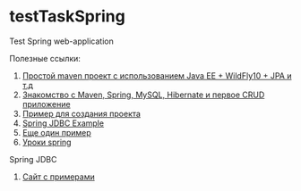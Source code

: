 # testTaskSpring
Test Spring web-application

Полезные ссылки:
1) <a href="https://habr.com/ru/post/420827/">Простой maven проект с использованием Java EE + WildFly10 + JPA и т.д </a>
2) <a href="https://javarush.ru/groups/posts/2253-znakomstvo-s-maven-spring-mysql-hibernate-i-pervoe-crud-prilozhenie-chastjh-1">Знакомство с Maven, Spring, MySQL, Hibernate и первое CRUD приложение </a>
3) <a href="https://github.com/maxsouldrake/Filmography/blob/master/pom.xml">Пример для создания проекта </a>
4) <a href="https://www.journaldev.com/2593/spring-jdbc-example"> Spring JDBC Example </a>
5) <a href="http://javastudy.ru/spring-mvc/hello-world-example/">Еще один пример</a>
6) <a href="https://spring-projects.ru/guides/lessons/lesson-2/">Уроки spring</a>

Spring JDBC
1) <a href="https://java-master.com/spring-boot-пример-с-postgres-и-jpa/#codesyntax_1">Сайт с примерами</a>

